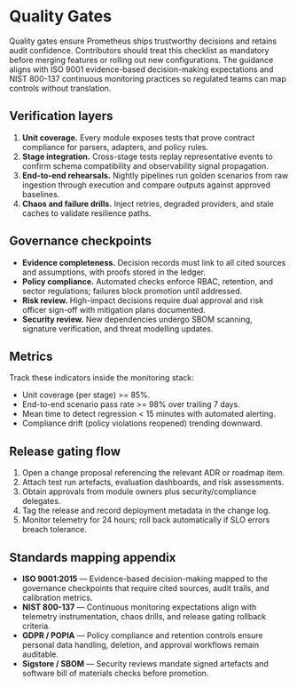 # Quality Gates

Quality gates ensure Prometheus ships trustworthy decisions and retains audit
confidence. Contributors should treat this checklist as mandatory before
merging features or rolling out new configurations. The guidance aligns with
ISO 9001 evidence-based decision-making expectations and NIST 800-137 continuous
monitoring practices so regulated teams can map controls without translation.

## Verification layers

1. **Unit coverage.** Every module exposes tests that prove contract compliance
   for parsers, adapters, and policy rules.
2. **Stage integration.** Cross-stage tests replay representative events to
   confirm schema compatibility and observability signal propagation.
3. **End-to-end rehearsals.** Nightly pipelines run golden scenarios from raw
   ingestion through execution and compare outputs against approved baselines.
4. **Chaos and failure drills.** Inject retries, degraded providers, and stale
   caches to validate resilience paths.

## Governance checkpoints

- **Evidence completeness.** Decision records must link to all cited sources and
  assumptions, with proofs stored in the ledger.
- **Policy compliance.** Automated checks enforce RBAC, retention, and sector
  regulations; failures block promotion until addressed.
- **Risk review.** High-impact decisions require dual approval and risk officer
  sign-off with mitigation plans documented.
- **Security review.** New dependencies undergo SBOM scanning, signature
  verification, and threat modelling updates.

## Metrics

Track these indicators inside the monitoring stack:

- Unit coverage (per stage) >= 85%.
- End-to-end scenario pass rate >= 98% over trailing 7 days.
- Mean time to detect regression < 15 minutes with automated alerting.
- Compliance drift (policy violations reopened) trending downward.

## Release gating flow

1. Open a change proposal referencing the relevant ADR or roadmap item.
2. Attach test run artefacts, evaluation dashboards, and risk assessments.
3. Obtain approvals from module owners plus security/compliance delegates.
4. Tag the release and record deployment metadata in the change log.
5. Monitor telemetry for 24 hours; roll back automatically if SLO errors breach
   tolerance.

## Standards mapping appendix

- **ISO 9001:2015** — Evidence-based decision-making mapped to the governance
  checkpoints that require cited sources, audit trails, and calibration metrics.
- **NIST 800-137** — Continuous monitoring expectations align with telemetry
  instrumentation, chaos drills, and release gating rollback criteria.
- **GDPR / POPIA** — Policy compliance and retention controls ensure personal
  data handling, deletion, and approval workflows remain auditable.
- **Sigstore / SBOM** — Security reviews mandate signed artefacts and software
  bill of materials checks before promotion.
